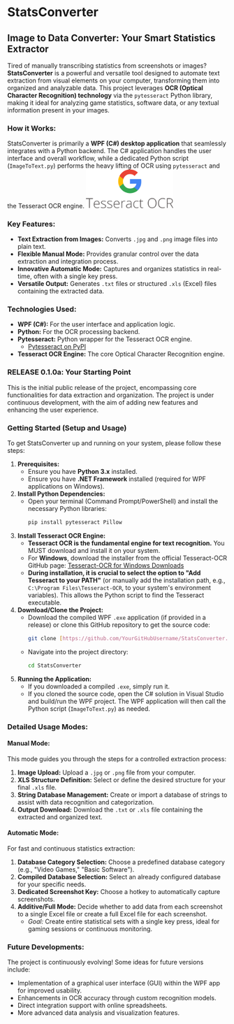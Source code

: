 # StatsConverter

## Image to Data Converter: Your Smart Statistics Extractor

Tired of manually transcribing statistics from screenshots or images? **StatsConverter** is a powerful and versatile tool designed to automate text extraction from visual elements on your computer, transforming them into organized and analyzable data. This project leverages **OCR (Optical Character Recognition) technology** via the `pytesseract` Python library, making it ideal for analyzing game statistics, software data, or any textual information present in your images.

### How it Works:

StatsConverter is primarily a **WPF (C#) desktop application** that seamlessly integrates with a Python backend. The C# application handles the user interface and overall workflow, while a dedicated Python script (`ImageToText.py`) performs the heavy lifting of OCR using `pytesseract` and the Tesseract OCR engine.
<img src="https://github.com/Luca00IT/icons/blob/main/Tesseract_OCR_logo_(Google).png" width="200" />

### Key Features:

* **Text Extraction from Images:** Converts `.jpg` and `.png` image files into plain text.
* **Flexible Manual Mode:** Provides granular control over the data extraction and integration process.
* **Innovative Automatic Mode:** Captures and organizes statistics in real-time, often with a single key press.
* **Versatile Output:** Generates `.txt` files or structured `.xls` (Excel) files containing the extracted data.

### Technologies Used:

* **WPF (C#):** For the user interface and application logic.
* **Python:** For the OCR processing backend.
* **Pytesseract:** Python wrapper for the Tesseract OCR engine.
    * [Pytesseract on PyPI](https://pypi.org/project/pytesseract/)
* **Tesseract OCR Engine:** The core Optical Character Recognition engine.

### RELEASE 0.1.0a: Your Starting Point

This is the initial public release of the project, encompassing core functionalities for data extraction and organization. The project is under continuous development, with the aim of adding new features and enhancing the user experience.

### Getting Started (Setup and Usage)

To get StatsConverter up and running on your system, please follow these steps:

1.  **Prerequisites:**
    * Ensure you have **Python 3.x** installed.
    * Ensure you have **.NET Framework** installed (required for WPF applications on Windows).
2.  **Install Python Dependencies:**
    * Open your terminal (Command Prompt/PowerShell) and install the necessary Python libraries:
        ```bash
        pip install pytesseract Pillow
        ```
3.  **Install Tesseract OCR Engine:**
    * **Tesseract OCR is the fundamental engine for text recognition.** You MUST download and install it on your system.
    * For **Windows**, download the installer from the official Tesseract-OCR GitHub page: [Tesseract-OCR for Windows Downloads](https://github.com/UB-Mannheim/tesseract/wiki/Downloads)
    * **During installation, it is crucial to select the option to "Add Tesseract to your PATH"** (or manually add the installation path, e.g., `C:\Program Files\Tesseract-OCR`, to your system's environment variables). This allows the Python script to find the Tesseract executable.
4.  **Download/Clone the Project:**
    * Download the compiled WPF `.exe` application (if provided in a release) or clone this GitHub repository to get the source code:
        ```bash
        git clone [https://github.com/YourGitHubUsername/StatsConverter.git](https://github.com/YourGitHubUsername/StatsConverter.git)
        ```
    * Navigate into the project directory:
        ```bash
        cd StatsConverter
        ```
5.  **Running the Application:**
    * If you downloaded a compiled `.exe`, simply run it.
    * If you cloned the source code, open the C# solution in Visual Studio and build/run the WPF project. The WPF application will then call the Python script (`ImageToText.py`) as needed.

### Detailed Usage Modes:

#### Manual Mode:

This mode guides you through the steps for a controlled extraction process:

1.  **Image Upload:** Upload a `.jpg` or `.png` file from your computer.
2.  **XLS Structure Definition:** Select or define the desired structure for your final `.xls` file.
3.  **String Database Management:** Create or import a database of strings to assist with data recognition and categorization.
4.  **Output Download:** Download the `.txt` or `.xls` file containing the extracted and organized text.

#### Automatic Mode:

For fast and continuous statistics extraction:

1.  **Database Category Selection:** Choose a predefined database category (e.g., "Video Games," "Basic Software").
2.  **Compiled Database Selection:** Select an already configured database for your specific needs.
3.  **Dedicated Screenshot Key:** Choose a hotkey to automatically capture screenshots.
4.  **Additive/Full Mode:** Decide whether to add data from each screenshot to a single Excel file or create a full Excel file for each screenshot.
    * *Goal:* Create entire statistical sets with a single key press, ideal for gaming sessions or continuous monitoring.

### Future Developments:

The project is continuously evolving! Some ideas for future versions include:

* Implementation of a graphical user interface (GUI) within the WPF app for improved usability.
* Enhancements in OCR accuracy through custom recognition models.
* Direct integration support with online spreadsheets.
* More advanced data analysis and visualization features.
